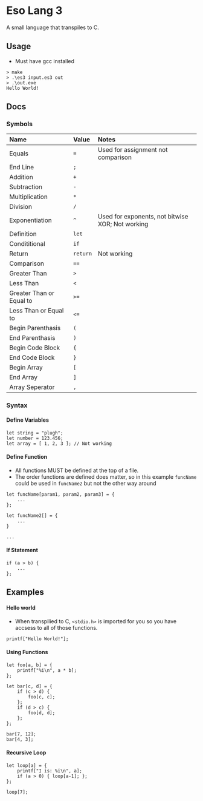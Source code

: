 # Eso Lang 3

A small language that transpiles to C.

## Usage
 - Must have gcc installed
```
> make
> .\es3 input.es3 out
> .\out.exe
Hello World!
```


## Docs

### Symbols

| Name | Value | Notes | 
| :--- | :--- | :----- |
| Equals | `=` | Used for assignment not comparison |
| End Line | `;` | 
| Addition | `+` |
| Subtraction | `-` | 
| Multiplication | `*` | 
| Division | `/` | 
| Exponentiation | `^` | Used for exponents, not bitwise XOR; Not working | 
| Definition | `let` |
| Condititional | `if` |
| Return | `return` | Not working |
| Comparison | `==` | 
| Greater Than | `>` | 
| Less Than | `<` |
| Greater Than or Equal to | `>=` | 
| Less Than or Equal to | `<=` | 
| Begin Parenthasis | `(` |
| End Parenthasis | `)` |
| Begin Code Block | `{` |
| End Code Block | `}` |
| Begin Array | `[` |
| End Array | `]` |
| Array Seperator | `,` |


### Syntax

#### Define Variables

```
let string = "plugh";
let number = 123.456;
let array = [ 1, 2, 3 ]; // Not working
```

#### Define Function

 - All functions MUST be defined at the top of a file.
 - The order functions are defined does matter, so in this example `funcName` could be used in `funcName2` but not the other way around

```
let funcName[param1, param2, param3] = {
    ...
};

let funcName2[] = {
    ...
}

...
```

#### If Statement
```
if (a > b) {
    ...
};
```
## Examples

#### Hello world
 - When transpilied to C, `<stdio.h>` is imported for you so you have accsess to all of those functions.
```
printf["Hello World!"];
```

#### Using Functions
```
let foo[a, b] = {
	printf["%i\n", a * b];
};

let bar[c, d] = {
	if (c > d) {
		foo[c, c];
	};
	if (d > c) {
		foo[d, d];
	};
};

bar[7, 12];
bar[4, 3];
```

#### Recursive Loop
```
let loop[a] = {
	printf["I is: %i\n", a];
	if (a > 0) { loop[a-1]; };
};

loop[7];
```